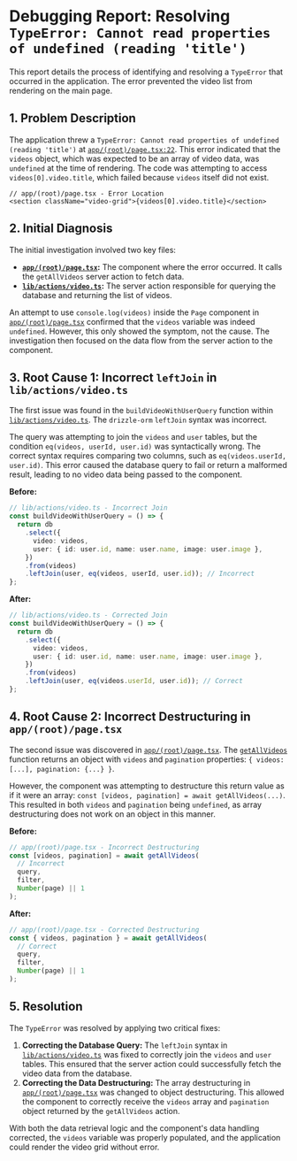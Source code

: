 # Debugging Report: Resolving `TypeError: Cannot read properties of undefined (reading 'title')`

This report details the process of identifying and resolving a `TypeError` that occurred in the application. The error prevented the video list from rendering on the main page.

## 1. Problem Description

The application threw a `TypeError: Cannot read properties of undefined (reading 'title')` at [`app/(root)/page.tsx:22`](<app/(root)/page.tsx:22>). This error indicated that the `videos` object, which was expected to be an array of video data, was `undefined` at the time of rendering. The code was attempting to access `videos[0].video.title`, which failed because `videos` itself did not exist.

```tsx
// app/(root)/page.tsx - Error Location
<section className="video-grid">{videos[0].video.title}</section>
```

## 2. Initial Diagnosis

The initial investigation involved two key files:

- **[`app/(root)/page.tsx`](<app/(root)/page.tsx:1>):** The component where the error occurred. It calls the `getAllVideos` server action to fetch data.
- **[`lib/actions/video.ts`](lib/actions/video.ts:1):** The server action responsible for querying the database and returning the list of videos.

An attempt to use `console.log(videos)` inside the `Page` component in [`app/(root)/page.tsx`](<app/(root)/page.tsx:1>) confirmed that the `videos` variable was indeed `undefined`. However, this only showed the symptom, not the cause. The investigation then focused on the data flow from the server action to the component.

## 3. Root Cause 1: Incorrect `leftJoin` in `lib/actions/video.ts`

The first issue was found in the `buildVideoWithUserQuery` function within [`lib/actions/video.ts`](lib/actions/video.ts:1). The `drizzle-orm` `leftJoin` syntax was incorrect.

The query was attempting to join the `videos` and `user` tables, but the condition `eq(videos, userId, user.id)` was syntactically wrong. The correct syntax requires comparing two columns, such as `eq(videos.userId, user.id)`. This error caused the database query to fail or return a malformed result, leading to no video data being passed to the component.

**Before:**

```typescript
// lib/actions/video.ts - Incorrect Join
const buildVideoWithUserQuery = () => {
  return db
    .select({
      video: videos,
      user: { id: user.id, name: user.name, image: user.image },
    })
    .from(videos)
    .leftJoin(user, eq(videos, userId, user.id)); // Incorrect
};
```

**After:**

```typescript
// lib/actions/video.ts - Corrected Join
const buildVideoWithUserQuery = () => {
  return db
    .select({
      video: videos,
      user: { id: user.id, name: user.name, image: user.image },
    })
    .from(videos)
    .leftJoin(user, eq(videos.userId, user.id)); // Correct
};
```

## 4. Root Cause 2: Incorrect Destructuring in `app/(root)/page.tsx`

The second issue was discovered in [`app/(root)/page.tsx`](<app/(root)/page.tsx:1>). The [`getAllVideos`](lib/actions/video.ts:145) function returns an object with `videos` and `pagination` properties: `{ videos: [...], pagination: {...} }`.

However, the component was attempting to destructure this return value as if it were an array: `const [videos, pagination] = await getAllVideos(...)`. This resulted in both `videos` and `pagination` being `undefined`, as array destructuring does not work on an object in this manner.

**Before:**

```typescript
// app/(root)/page.tsx - Incorrect Destructuring
const [videos, pagination] = await getAllVideos(
  // Incorrect
  query,
  filter,
  Number(page) || 1
);
```

**After:**

```typescript
// app/(root)/page.tsx - Corrected Destructuring
const { videos, pagination } = await getAllVideos(
  // Correct
  query,
  filter,
  Number(page) || 1
);
```

## 5. Resolution

The `TypeError` was resolved by applying two critical fixes:

1.  **Correcting the Database Query:** The `leftJoin` syntax in [`lib/actions/video.ts`](lib/actions/video.ts:52) was fixed to correctly join the `videos` and `user` tables. This ensured that the server action could successfully fetch the video data from the database.
2.  **Correcting the Data Destructuring:** The array destructuring in [`app/(root)/page.tsx`](<app/(root)/page.tsx:10>) was changed to object destructuring. This allowed the component to correctly receive the `videos` array and `pagination` object returned by the `getAllVideos` action.

With both the data retrieval logic and the component's data handling corrected, the `videos` variable was properly populated, and the application could render the video grid without error.

